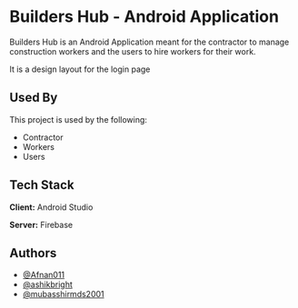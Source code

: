 
# Builders Hub - Android Application

Builders Hub is an Android Application meant for the contractor to manage construction workers and the users to hire workers for their work.

It is a design layout for the login page


## Used By

This project is used by the following:

- Contractor
- Workers
- Users


## Tech Stack

**Client:** Android Studio

**Server:** Firebase


## Authors

- [@Afnan011](https://github.com/Afnan011)
- [@ashikbright](https://github.com/ashikbright)
- [@mubasshirmds2001](https://github.com/mubasshirmds2001)
